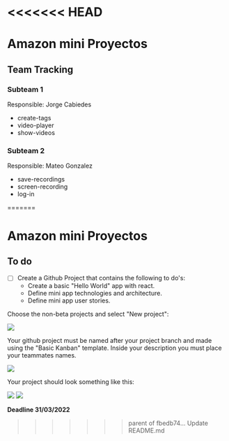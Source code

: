<<<<<<< HEAD
=======
# Amazon mini Proyectos

## Team Tracking 

### Subteam 1
Responsible: Jorge Cabiedes
- create-tags
- video-player
- show-videos


### Subteam 2
Responsible: Mateo Gonzalez
- save-recordings
- screen-recording
- log-in

=======
# Amazon mini Proyectos

## To do
- [ ] Create a Github Project that contains the following to do's:
    - Create a basic "Hello World" app with react.
    - Define mini app technologies and architecture.
    - Define mini app user stories.

Choose the non-beta projects and select "New project":

![](https://i.imgur.com/HV1OJd4.png)

Your github project must be named after your project branch and made using the "Basic Kanban" template. Inside your description you must place your teammates names.

![](https://i.imgur.com/J83PyXO.png)

Your project should look something like this:

![](https://i.imgur.com/JH2p1Iu.png)
![](https://i.imgur.com/6CgjObu.png)

**Deadline 31/03/2022**
>>>>>>> parent of fbedb74... Update README.md
